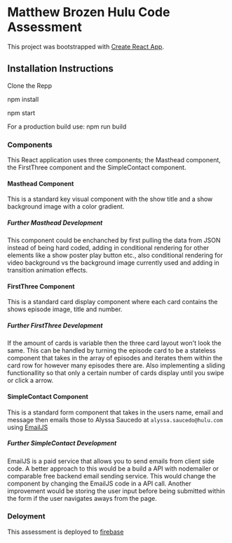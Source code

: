 # Matthew Brozen Hulu Code Assessment

This project was bootstrapped with [Create React App](https://github.com/facebook/create-react-app).

## Installation Instructions

Clone the Repp

npm install

npm start

For a production build use: npm run build

### Components

This React application uses three components; the Masthead component, the FirstThree component and the SimpleContact component. 

#### Masthead Component

This is a standard key visual component with the show title and a show background image with a color gradient. 

##### Further Masthead Development

This component could be enchanched by first pulling the data from JSON instead of being hard coded, adding in conditional rendering for other elements like a show poster play button etc., also conditional rendering for video background vs the background image currently used and adding in transition animation effects. 

#### FirstThree Component

This is a standard card display component where each card contains the shows episode image, title and number.

##### Further FirstThree Development

If the amount of cards is variable then the three card layout won't look the same. This can be handled by turning the episode card to be a stateless component that takes in the array of episodes and iterates them within the card row for however many episodes there are. Also implementing a sliding functionallity so that only a certain number of cards display until you swipe or click a arrow. 

#### SimpleContact Component

This is a standard form component that takes in the users name, email and message then emails those to Alyssa Saucedo at `alyssa.saucedo@hulu.com` using [EmailJS](https://www.emailjs.com/)

##### Further SimpleContact Development

EmailJS is a paid service that allows you to send emails from client side code. A better approach to this would be a build a API with nodemailer or comparable free backend email sending service. This would change the component by changing the EmailJS code in a API call. Another improvement would be storing the user input before being submitted within the form if the user navigates aways from the page. 


### Deloyment

This assessment is deployed to [firebase](https://huluassessment.firebaseapp.com)

